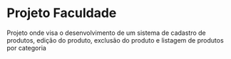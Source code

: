 # Projeto Faculdade
Projeto onde visa o desenvolvimento de um sistema de cadastro de produtos, 
edição do produto, exclusão do produto e listagem de produtos por categoria

